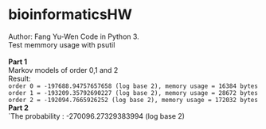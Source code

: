 # bioinformaticsHW
Author: Fang Yu-Wen
Code in Python 3.<br>
Test memmory usage with psutil<br>
<br>
**Part 1**<br>
Markov models of order 0,1 and 2<br>
Result:<br>
`order 0 = -197688.94757657658 (log base 2), memory usage = 16384 bytes`<br>
`order 1 = -193209.35792690227 (log base 2), memory usage = 28672 bytes`<br>
`order 2 = -192094.7665926252 (log base 2), memory usage = 172032 bytes`<br>
**Part 2**<br>
`The probability : -270096.27329383994 (log base 2)

